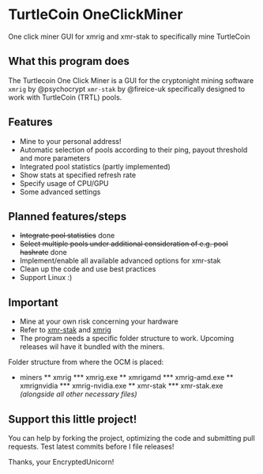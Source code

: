 # TurtleCoin OneClickMiner
One click miner GUI for xmrig and xmr-stak to specifically mine TurtleCoin

## What this program does
The Turtlecoin One Click Miner is a GUI for the cryptonight mining software `xmrig` by @psychocrypt `xmr-stak` by @fireice-uk specifically designed to work with TurtleCoin (TRTL) pools. 

## Features
* Mine to your personal address!
* Automatic selection of pools according to their ping, payout threshold and more parameters
* Integrated pool statistics (partly implemented)
* Show stats at specified refresh rate
* Specify usage of CPU/GPU
* Some advanced settings

## Planned features/steps
* ~~Integrate pool statistics~~ done
* ~~Select multiple pools under additional consideration of e.g. pool hashrate~~ done
* Implement/enable all available advanced options for xmr-stak
* Clean up the code and use best practices
* Support Linux :)

## Important
* Mine at your own risk concerning your hardware
* Refer to [xmr-stak](https://github.com/fireice-uk/xmr-stak) and [xmrig](https://github.com/xmrig)
* The program needs a specific folder structure to work. Upcoming releases wil have it bundled with the miners.

Folder structure from where the OCM is placed:

* miners
** xmrig
*** xmrig.exe
** xmrigamd
*** xmrig-amd.exe
** xmrignvidia
*** xmrig-nvidia.exe
** xmr-stak
*** xmr-stak.exe *(alongside all other necessary files)*


## Support this little project!
You can help by forking the project, optimizing the code and submitting pull requests. Test latest commits before I file releases!

Thanks,
your EncryptedUnicorn!
